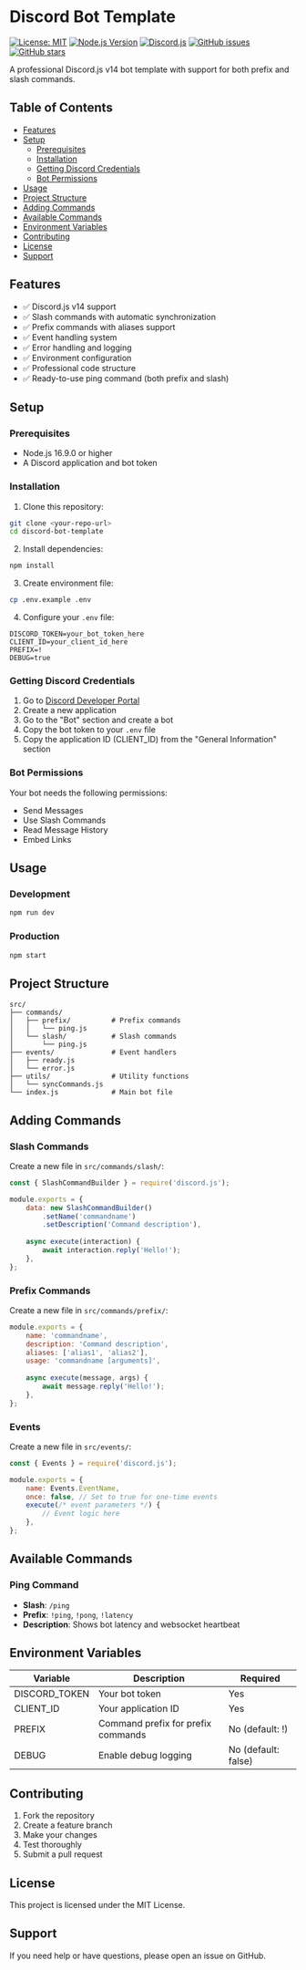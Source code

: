 # Discord Bot Template

[![License: MIT](https://img.shields.io/badge/License-MIT-yellow.svg)](https://opensource.org/licenses/MIT)
[![Node.js Version](https://img.shields.io/badge/node-%3E%3D16.9.0-brightgreen)](https://nodejs.org/)
[![Discord.js](https://img.shields.io/badge/discord.js-v14-blue)](https://discord.js.org/)
[![GitHub issues](https://img.shields.io/github/issues/sw3do/discord-bot-template)](https://github.com/sw3do/discord-bot-template/issues)
[![GitHub stars](https://img.shields.io/github/stars/sw3do/discord-bot-template)](https://github.com/sw3do/discord-bot-template/stargazers)

A professional Discord.js v14 bot template with support for both prefix and slash commands.

## Table of Contents

- [Features](#features)
- [Setup](#setup)
  - [Prerequisites](#prerequisites)
  - [Installation](#installation)
  - [Getting Discord Credentials](#getting-discord-credentials)
  - [Bot Permissions](#bot-permissions)
- [Usage](#usage)
- [Project Structure](#project-structure)
- [Adding Commands](#adding-commands)
- [Available Commands](#available-commands)
- [Environment Variables](#environment-variables)
- [Contributing](#contributing)
- [License](#license)
- [Support](#support)

## Features

- ✅ Discord.js v14 support
- ✅ Slash commands with automatic synchronization
- ✅ Prefix commands with aliases support
- ✅ Event handling system
- ✅ Error handling and logging
- ✅ Environment configuration
- ✅ Professional code structure
- ✅ Ready-to-use ping command (both prefix and slash)

## Setup

### Prerequisites

- Node.js 16.9.0 or higher
- A Discord application and bot token

### Installation

1. Clone this repository:
```bash
git clone <your-repo-url>
cd discord-bot-template
```

2. Install dependencies:
```bash
npm install
```

3. Create environment file:
```bash
cp .env.example .env
```

4. Configure your `.env` file:
```env
DISCORD_TOKEN=your_bot_token_here
CLIENT_ID=your_client_id_here
PREFIX=!
DEBUG=true
```

### Getting Discord Credentials

1. Go to [Discord Developer Portal](https://discord.com/developers/applications)
2. Create a new application
3. Go to the "Bot" section and create a bot
4. Copy the bot token to your `.env` file
5. Copy the application ID (CLIENT_ID) from the "General Information" section

### Bot Permissions

Your bot needs the following permissions:
- Send Messages
- Use Slash Commands
- Read Message History
- Embed Links

## Usage

### Development
```bash
npm run dev
```

### Production
```bash
npm start
```

## Project Structure

```
src/
├── commands/
│   ├── prefix/          # Prefix commands
│   │   └── ping.js
│   └── slash/           # Slash commands
│       └── ping.js
├── events/              # Event handlers
│   ├── ready.js
│   └── error.js
├── utils/               # Utility functions
│   └── syncCommands.js
└── index.js             # Main bot file
```

## Adding Commands

### Slash Commands

Create a new file in `src/commands/slash/`:

```javascript
const { SlashCommandBuilder } = require('discord.js');

module.exports = {
    data: new SlashCommandBuilder()
        .setName('commandname')
        .setDescription('Command description'),
    
    async execute(interaction) {
        await interaction.reply('Hello!');
    },
};
```

### Prefix Commands

Create a new file in `src/commands/prefix/`:

```javascript
module.exports = {
    name: 'commandname',
    description: 'Command description',
    aliases: ['alias1', 'alias2'],
    usage: 'commandname [arguments]',
    
    async execute(message, args) {
        await message.reply('Hello!');
    },
};
```

### Events

Create a new file in `src/events/`:

```javascript
const { Events } = require('discord.js');

module.exports = {
    name: Events.EventName,
    once: false, // Set to true for one-time events
    execute(/* event parameters */) {
        // Event logic here
    },
};
```

## Available Commands

### Ping Command
- **Slash**: `/ping`
- **Prefix**: `!ping`, `!pong`, `!latency`
- **Description**: Shows bot latency and websocket heartbeat

## Environment Variables

| Variable | Description | Required |
|----------|-------------|----------|
| DISCORD_TOKEN | Your bot token | Yes |
| CLIENT_ID | Your application ID | Yes |
| PREFIX | Command prefix for prefix commands | No (default: !) |
| DEBUG | Enable debug logging | No (default: false) |

## Contributing

1. Fork the repository
2. Create a feature branch
3. Make your changes
4. Test thoroughly
5. Submit a pull request

## License

This project is licensed under the MIT License.

## Support

If you need help or have questions, please open an issue on GitHub.